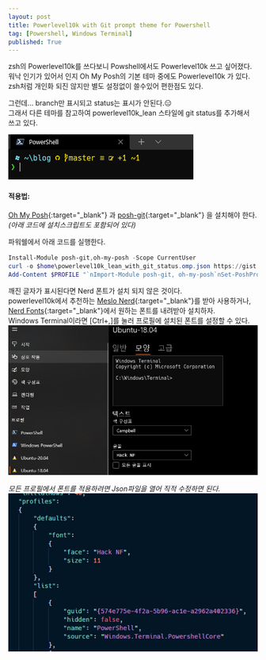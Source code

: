 ```yaml
---
layout: post
title: Powerlevel10k with Git prompt theme for Powershell
tag: [Powershell, Windows Terminal]
published: True
---
```



zsh의 Powerlevel10k를 쓰다보니 Powshell에서도 Powerlevel10k 쓰고 싶어졌다.  
워낙 인기가 있어서 인지 Oh My Posh의 기본 테마 중에도 Powerlevel10k 가 있다.  
zsh처럼 개인화 되진 않지만 별도 설정없이 쓸수있어 편한점도 있다.  

그런데... branch만 표시되고 status는 표시가 안된다.😑  
그래서 다른 테마를 참고하여 powerlevel10k_lean 스타일에 git status를 추가해서 쓰고 있다.  
 
![](../../img/2021-11-02-oh-my-posh-with-posh-git/2021-11-02-14-47-42.png)  



#### 적용법:  
[Oh My Posh](https://ohmyposh.dev/docs/themes){:target="_blank"} 과 [posh-git](http://dahlbyk.github.io/posh-git/){:target="_blank"} 을 설치해야 한다.  
_(아래 코드에 설치스크립트도 포함되어 있다)_  

파워쉘에서 아래 코드를 실행한다.

```powershell
Install-Module posh-git,oh-my-posh -Scope CurrentUser
curl -o $home\powerlevel10k_lean_with_git_status.omp.json https://gist.githubusercontent.com/MeganaD/2d1a501c2eb2642303831306ca5cb385/raw
Add-Content $PROFILE "`nImport-Module posh-git, oh-my-posh`nSet-PoshPrompt -Theme ~\powerlevel10k_lean_with_git_status.omp.json"
```

깨진 글자가 표시된다면 Nerd 폰트가 설치 되지 않은 것이다.  
powerlevel10k에서 추천하는 [Meslo Nerd](https://github.com/romkatv/powerlevel10k#meslo-nerd-font-patched-for-powerlevel10k){:target="_blank"}를 받아 사용하거나, [Nerd Fonts](https://www.nerdfonts.com/font-downloads){:target="_blank"}에서 원하는 폰트를 내려받아 설치하자.  
Windows Terminal이라면 [Ctrl+,]를 눌러 프로필에 설치된 폰트를 설정할 수 있다.  
![](../../img/2020-07-18-zsh%20ohmyzsh/2021-11-18-13-05-28.png)  

_모든 프로필에서 폰트를 적용하려면 Json파일을 열어 직적 수정하면 된다._  
![](../../img/2020-07-18-zsh%20ohmyzsh/2021-11-18-13-24-27.png)







